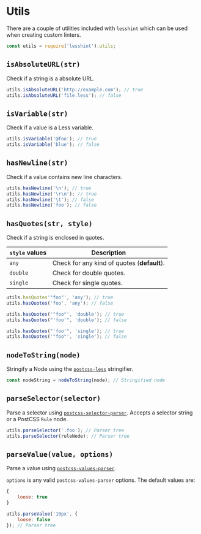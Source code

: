 # Utils

There are a couple of utilities included with `lesshint` which can be used when creating custom linters.

```js
const utils = require('lesshint').utils;
```

## `isAbsoluteURL(str)`
Check if a string is a absolute URL.

```js
utils.isAbsoluteURL('http://example.com'); // true
utils.isAbsoluteURL('file.less'); // false
```

## `isVariable(str)`
Check if a value is a Less variable.

```js
utils.isVariable('@foo'); // true
utils.isVariable('blue'); // false
```

## `hasNewline(str)`
Check if a value contains new line characters.

```js
utils.hasNewline('\n'); // true
utils.hasNewline('\r\n'); // true
utils.hasNewline('\t'); // false
utils.hasNewline('foo'); // false
```

## `hasQuotes(str, style)`
Check if a string is enclosed in quotes.

`style` values | Description
-------------- | -----------
`any`          | Check for any kind of quotes (**default**).
`double`       | Check for double quotes.
`single`       | Check for single quotes.

```js
utils.hasQuotes'"foo"', 'any'); // true
utils.hasQuotes('foo', 'any'); // false

utils.hasQuotes('"foo"', 'double'); // true
utils.hasQuotes("'foo'", 'double'); // false

utils.hasQuotes("'foo'", 'single'); // true
utils.hasQuotes('"foo"', 'single'); // false
```

## `nodeToString(node)`
Stringify a Node using the [`postcss-less`](https://github.com/shellscape/postcss-less/) stringifier.

```js
const nodeString = nodeToString(node); // Stringified node
```

## `parseSelector(selector)`
Parse a selector using [`postcss-selector-parser`](https://github.com/postcss/postcss-selector-parser). Accepts a selector string or a PostCSS `Rule` node.

```js
utils.parseSelector('.foo'); // Parser tree
utils.parseSelector(ruleNode); // Parser tree
```

## `parseValue(value, options)`
Parse a value using [`postcss-values-parser`](https://github.com/lesshint/postcss-values-parser).

`options` is any valid `postcss-values-parser` options. The default values are:

```js
{
    loose: true
}
```

```js
utils.parseValue('10px', {
    loose: false
}); // Parser tree
```
